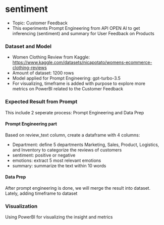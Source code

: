 # sentiment
- Topic: Customer Feedback
- This experiments Prompt Engineering from API OPEN AI to get inferencing (sentiment) and summary for User Feedback on Products 

### Dataset and Model
- Women Clothing Review from Kaggle: https://www.kaggle.com/datasets/nicapotato/womens-ecommerce-clothing-reviews
- Amount of dataset: 1200 rows
- Model applied for Prompt Engineering: gpt-turbo-3.5
- For visualizing, timeframe is added with purpose to explore more metrics on PowerBI related to the Customer Feedback

### Expected Result from Prompt
This include 2 seperate process: Prompt Engineering and Data Prep
#### Prompt Engineering part
Based on review_text column, create a dataframe with 4 columns: 
- Department: define 5 departments Marketing, Sales, Product, Logistics, and Inventory to categorize the reviews of customers
- sentiment: positive or negative
- emotions: extract 5 most relevant emotions
- summary: summarize the text within 10 words

#### Data Prep
After prompt engineering is done, we will merge the result into dataset.
Lately, adding timeframe to dataset

### Visualization
Using PowerBI for visualizing the insight and metrics


